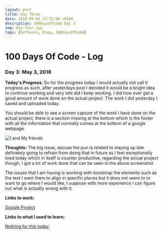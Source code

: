 ```yaml
---
layout: post
title: Day Three
date: 2018-05-03 23:32:00 +0100
description: 100DaysOfCode Day 3
img: Day-four.jpg
tags: [Software, Blog, 100DaysOfCode]
---
```


# 100 Days Of Code - Log 

### Day 3: May 3, 2018

**Today's Progress**: So for the progress today I would actually not call it progress as such, after yesterdays post I decided it would be a bright idea to continue working and very late did I keep working. I did how ever get a good amount of work done on the actual project. The work I did yesterday I saved and uploaded today.

You should be able to see a screen capture of the work I have done on the actual project, there is a section missing at the bottom which is the footer with all the information that normally comes at the bottom of a google webpage.

![I and My friends]({{site.baseurl}}/assets/img/GoogleScreenCap.png)

**Thoughts:** The big issue, excuse the pun is related to staying up late definately going to refrain from doing that in future as I feel exceptionally tired today which in itself is counter productive, regarding the actual project though, I got a lot of work done that can be seen in the above screenshot.

The issues that I am having is working with bootstrap the elements such as the text I want them to align in specific places but it does not seem to or want to go where I would like, I suppose with more experience I can figure out what is actually wrong with it.

**Links to work:** 

[Google Project](https://github.com/NathanScott85/google/)

**Links to what I used to learn:**

[Nothing for this today]()